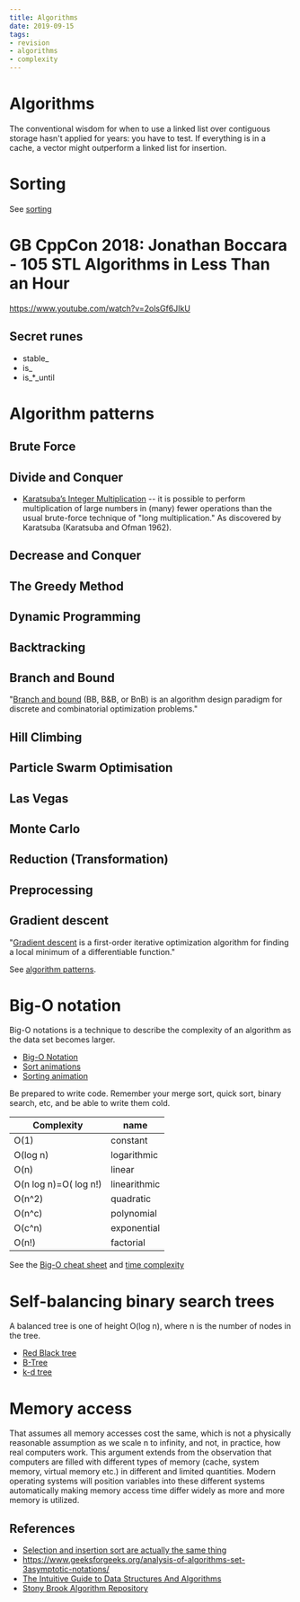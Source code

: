 ```yaml
---
title: Algorithms
date: 2019-09-15
tags:
- revision
- algorithms
- complexity
---
```


# Algorithms

The conventional wisdom for when to use a linked list over contiguous storage
hasn't applied for years: you have to test. If everything is in a cache, a
vector might outperform a linked list for insertion.

# Sorting
See [sorting](sort.md)

# GB CppCon 2018: Jonathan Boccara - 105 STL Algorithms in Less Than an Hour
https://www.youtube.com/watch?v=2olsGf6JIkU

## Secret runes
- stable_
- is_
- is_*_until

# Algorithm patterns
## Brute Force
## Divide and Conquer
- [Karatsuba’s Integer
Multiplication](https://mathworld.wolfram.com/KaratsubaMultiplication.html)
-- it is possible to perform multiplication of large numbers in (many) fewer
operations than the usual brute-force technique of "long multiplication." As
discovered by Karatsuba (Karatsuba and Ofman 1962).

## Decrease and Conquer
## The Greedy Method
## Dynamic Programming
## Backtracking
## Branch and Bound
"[Branch and bound](https://en.wikipedia.org/wiki/Branch_and_bound) (BB, B&B,
or BnB) is an algorithm design paradigm for discrete and combinatorial
optimization problems."
## Hill Climbing
## Particle Swarm Optimisation
## Las Vegas
## Monte Carlo
## Reduction (Transformation)
## Preprocessing
## Gradient descent
"[Gradient descent](https://en.wikipedia.org/wiki/Gradient_descent) is a
first-order iterative optimization algorithm for finding a local minimum of a
differentiable function."

See [algorithm patterns](https://cs.lmu.edu/~ray/notes/algpatterns/).

# Big-O notation
Big-O notations is a technique to describe the complexity of an algorithm as
the data set becomes larger.

- [Big-O Notation](https://github.com/deanturpin/Big-O-Notation)
- [Sort
animations](http://www.cs.usfca.edu/~galles/visualization/ComparisonSort.html)
- [Sorting
animation](https://www.cs.usfca.edu/~galles/visualization/ComparisonSort.html)

Be prepared to write code. Remember your merge sort, quick sort, binary search,
etc, and be able to write them cold.

| Complexity | name |
| --------------------- | ------------ |
| O(1) | constant |
| O(log n) | logarithmic |
| O(n) | linear |
| O(n log n)=O( log n!) | linearithmic |
| O(n^2) | quadratic |
| O(n^c) | polynomial |
| O(c^n) | exponential |
| O(n!) | factorial |

See the [Big-O cheat sheet](http://bigocheatsheet.com/) and [time
complexity](https://en.wikipedia.org/wiki/Time_complexity)

# Self-balancing binary search trees
A balanced tree is one of height O(log n), where n is the number of nodes in
the tree.

- [Red Black tree](https://en.wikipedia.org/wiki/Red%E2%80%93black_tree)
- [B-Tree](https://en.wikipedia.org/wiki/B-tree)
- [k-d tree](https://en.wikipedia.org/wiki/K-d_tree)

# Memory access
That assumes all memory accesses cost the same, which is not a physically
reasonable assumption as we scale n to infinity, and not, in practice, how real
computers work. This argument extends from the observation that computers are
filled with different types of memory (cache, system memory, virtual memory
etc.) in different and limited quantities. Modern operating systems will
position variables into these different systems automatically making memory
access time differ widely as more and more memory is utilized.

## References
- [Selection and insertion sort are actually the same thing](https://www.youtube.com/watch?v=pcJHkWwjNl4)
- https://www.geeksforgeeks.org/analysis-of-algorithms-set-3asymptotic-notations/
- [The Intuitive Guide to Data Structures And
Algorithms](https://www.interviewcake.com/data-structures-and-algorithms-guide)
- [Stony Brook Algorithm
Repository](http://algorist.com/sections/Numerical_Problems.html)

